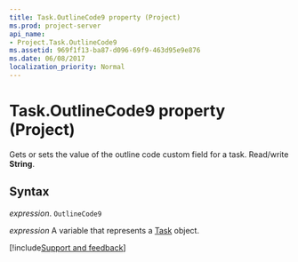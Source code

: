 ```yaml
---
title: Task.OutlineCode9 property (Project)
ms.prod: project-server
api_name:
- Project.Task.OutlineCode9
ms.assetid: 969f1f13-ba87-d096-69f9-463d95e9e876
ms.date: 06/08/2017
localization_priority: Normal
---
```



# Task.OutlineCode9 property (Project)

 Gets or sets the value of the outline code custom field for a task. Read/write **String**.


## Syntax

_expression_. `OutlineCode9`

_expression_ A variable that represents a [Task](./Project.Task.md) object.

[!include[Support and feedback](~/includes/feedback-boilerplate.md)]